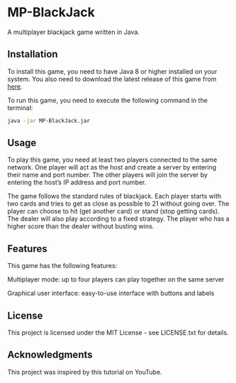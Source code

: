 # MP-BlackJack

A multiplayer blackjack game written in Java.

## Installation

To install this game, you need to have Java 8 or higher installed on your system. You also need to download the latest release of this game from [here](https://github.com/EugeneL97/MP-BlackJack/releases).

To run this game, you need to execute the following command in the terminal:

```bash
java -jar MP-BlackJack.jar
```
## Usage
To play this game, you need at least two players connected to the same network. One player will act as the host and create a server by entering their name and port number. The other players will join the server by entering the host’s IP address and port number.

The game follows the standard rules of blackjack. Each player starts with two cards and tries to get as close as possible to 21 without going over. The player can choose to hit (get another card) or stand (stop getting cards). The dealer will also play according to a fixed strategy. The player who has a higher score than the dealer without busting wins.

## Features
This game has the following features:

Multiplayer mode: up to four players can play together on the same server

Graphical user interface: easy-to-use interface with buttons and labels

## License
This project is licensed under the MIT License - see LICENSE.txt for details.

## Acknowledgments
This project was inspired by this tutorial on YouTube.
